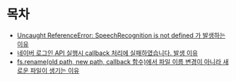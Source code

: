 # 목차

+ [Uncaught ReferenceError: SpeechRecognition is not defined 가 발생하는 이유](https://github.com/hyebinyu1110/TIL/blob/main/ETC/1.%20Uncaught%20ReferenceError:%20SpeechRecognition%20is%20not%20defined%20%EA%B0%80%20%EB%B0%9C%EC%83%9D%ED%95%98%EB%8A%94%20%EC%9D%B4%EC%9C%A0.md)
+ [네이버 로그인 API 실행시 callback 처리에 실패하였습니다. 발생 이유](https://github.com/hyebinyu1110/TIL/blob/main/ETC/2.%20%EB%84%A4%EC%9D%B4%EB%B2%84%20%EB%A1%9C%EA%B7%B8%EC%9D%B8%20API%20%EC%8B%A4%ED%96%89%20%EC%8B%9C%20%22callback%20%EC%B2%98%EB%A6%AC%EC%97%90%20%EC%8B%A4%ED%8C%A8%ED%95%98%EC%98%80%EC%8A%B5%EB%8B%88%EB%8B%A4.%22%EB%B0%9C%EC%83%9D%20%EC%9D%B4%EC%9C%A0.md)
+ [fs.rename(old path, new path, callback 함수)에서 파일 이름 변경이 아니라 새로운 파일이 생기는 이유](https://github.com/hyebinyu1110/TIL/blob/main/Error/3.%20%20fs.rename%EC%97%90%EC%84%9C%20%EC%9D%B4%EB%A6%84%20%EB%B3%80%EA%B2%BD%EC%9D%B4%20%EC%95%84%EB%8B%88%EB%9D%BC%20%EC%83%88%EB%A1%9C%EC%9A%B4%20%ED%8C%8C%EC%9D%BC%EC%9D%B4%20%EC%83%9D%EA%B8%B0%EB%8A%94%20%EC%9D%B4%EC%9C%A0.md)
